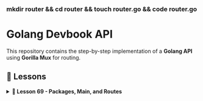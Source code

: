 ### mkdir router && cd router && touch router.go && code router.go


# Golang Devbook API

This repository contains the step-by-step implementation of a **Golang API** using **Gorilla Mux** for routing.

## 🔹 Lessons

<details>
  <summary><strong>📌 Lesson 69 - Packages, Main, and Routes</strong></summary>

### 1️⃣ Comands:
```sh
go mod init api
touch main.go
code main.go
go get github.com/gorilla/mux
mkdir src
cd src
mkdir router && cd router && touch router.go && code router.go
```
</details>

